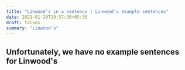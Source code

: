 ```yaml
---
title: "Linwood's in a sentence | Linwood's example sentences"
date: 2021-01-20T19:57:50+05:30
draft: falses
summary: "Linwood's"
---
```

## Unfortunately, we have no example sentences for Linwood's                 
